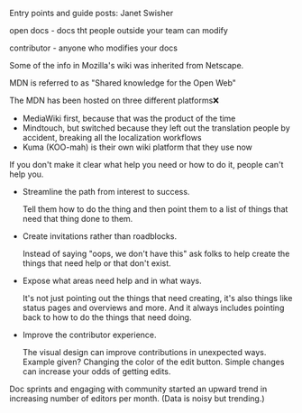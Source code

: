 Entry points and guide posts: Janet Swisher

open docs - docs tht people outside your team can modify

contributor - anyone who modifies your docs

Some of the info in Mozilla's wiki was inherited from Netscape.

MDN is referred to as "Shared knowledge for the Open Web"

The MDN has been hosted on three different platforms:x:

- MediaWiki first, because that was the product of the time
- Mindtouch, but switched because they left out the translation people by accident, breaking all the localization workflows
- Kuma (KOO-mah) is their own wiki platform that they use now

If you don't make it clear what help you need or how to do it, people can't help you.

- Streamline the path from interest to success.

  Tell them how to do the thing and then point them to a list of things that need that thing done to them.

- Create invitations rather than roadblocks.

  Instead of saying "oops, we don't have this" ask folks to help create the things that need help or that don't exist.

- Expose what areas need help and in what ways.

  It's not just pointing out the things that need creating, it's also things like status pages and overviews and more. And it always includes pointing back to how to do the things that need doing.

- Improve the contributor experience.

  The visual design can improve contributions in unexpected ways. Example given? Changing the color of the edit button. Simple changes can increase your odds of getting edits.

Doc sprints and engaging with community started an upward trend in increasing number of editors per month. (Data is noisy but trending.)
